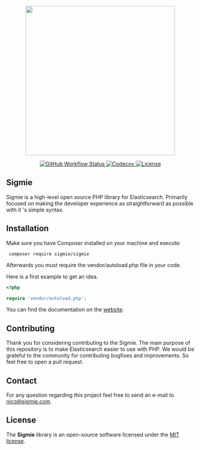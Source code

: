 <p align="center"><a href="https://docs.sigmie.com" target="_blank"><img width="400" src="https://res.cloudinary.com/markos-nikolaos-orfanos/image/upload/v1585732959/dark_g4zitq.png"></a></p>

<p align="center"><p align="center">

<a href="https://github.com/sigmie/sigmie/actions?query=workflow%3ABuild">
<img alt="GitHub Workflow Status" src="https://img.shields.io/github/workflow/status/sigmie/sigmie/Build">
</a>

<a href="https://codecov.io/gh/sigmie/sigmie">
  <img alt="Codecov" src="https://img.shields.io/codecov/c/github/sigmie/sigmie">
</a>

<a href="https://packagist.org/packages/sigmie/sigmie">
  <img src="https://img.shields.io/badge/License-MIT-blue.svg" alt="License"/>
</a>
</p>

</p>

## Sigmie
Sigmie is a high-level open source  PHP library for Elasticsearch. Primarily focused on making the developer experience as straightforward as possible with it 's simple syntax.

## Installation

Make sure you have Composer installed on your machine and execute:

```
 composer require sigmie/sigmie
```
Afterwards you must require the vendor/autoload.php file in your code.

Here is a first example to get an idea.
```php
<?php

require 'vendor/autoload.php';

```

You can find the documentation on the [website](https://docs.sigmie.com/sigmie).

<!-- Check out the [Getting Started](https://docs.sigmie.com/sigmie) page for a quick overview. -->

## Contributing
 Thank you for considering contributing to the Sigmie. The main purpose of this repository is to make Elasticsearch easier to use with PHP. We would be grateful to the community for contributing bugfixes and improvements. So feel free to open a pull request.

## Contact
 For any question regarding this project feel free to send an e-mail to nico@sigmie.com.

## License
The **Sigmie** library is an open-source software licensed under the [MIT license](https://choosealicense.com/licenses/mit).

